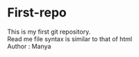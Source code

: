 # First-repo
This is my first git repository.<br>
Read me file syntax is similar to that of html <br>
Author : Manya
